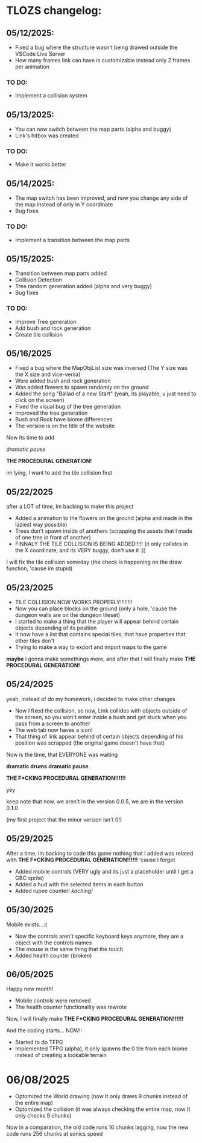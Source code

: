 # TLOZS changelog:

## 05/12/2025:
- Fixed a bug where the structure wasn't being drawed outside the VSCode Live Server
- How many frames link can have is customizable instead only 2 frames per animation

### TO DO:
- Implement a collision system

## 05/13/2025:
- You can now switch between the map parts (alpha and buggy)
- Link's hitbox was created

### TO DO:
- Make it works better

## 05/14/2025:
- The map switch has been improved, and now you change any side of the map instead of only in Y coordinate
- Bug fixes

### TO DO:
- Implement a transition between the map parts

## 05/15/2025:
- Transition between map parts added
- Collision Detection
- Tree random generation added (alpha and very buggy)
- Bug fixes

### TO DO:
- Improve Tree generation
- Add bush and rock generation
- Create tile collision

## 05/16/2025
- Fixed a bug where the MapObjList size was inversed (The Y size was the X size and vice-versa)
- Were added bush and rock generation
- Was added flowers to spawn randomly on the ground
- Added the song "Ballad of a new Start" (yeah, its playable, u just need to click on the screen)
- Fixed the visual bug of the tree generation
- Improved the tree generation
- Bush and Rock have biome differences
- The version is on the title of the website

Now its time to add

*dramatic pause*

**THE PROCEDURAL GENERATION!**

im lying, I want to add the tile collision first

## 05/22/2025

after a LOT of time, Im backing to make this project
- Added a animation to the flowers on the ground (alpha and made in the laziest way possible)
- Trees don't spawn inside of anothers (scrapping the assets that I made of one tree in front of another)
- FINNALY THE TILE COLLISION IS BEING ADDED!!!!! (it only collides in the X coordinate, and its VERY buggy, don't use it :))

I will fix the tile collision someday (the check is happening on the draw function, 'cause im stupid)

## 05/23/2025

- TILE COLLISION NOW WORKS PROPERLY!!!!!!!!
- Now you can place blocks on the ground (only a hole, 'cause the dungeon walls are on the dungeon tileset)
- I started to make a thing that the player will appear behind certain objects depending of its position
- It now have a list that contains special tiles, that have properties that other tiles don't
- Trying to make a way to export and import maps to the game

**maybe** i gonna make somethings more, and after that I will finally make
**THE PROCEDURAL GENERATION!**

## 05/24/2025

yeah, instead of do my homework, i decided to make other changes

- Now I fixed the collision, so now, Link collides with objects outside of the screen, so you won't enter inside a bush and get stuck
when you pass from a screen to another
- The web tab now haves a icon!
- That thing of link appear behind of certain objects depending of his position was scrapped (the original game doesn't have that)

Now is the time, that EVERYONE was waiting

**dramatic drums**
**dramatic pause**

**THE F*CKING PROCEDURAL GENERATION!!!!!!**

yey

keep note that now, we aren't in the version 0.0.5,
we are in the version 0.**1**.0

(my first project that the minor version isn't 0!)

## 05/29/2025

After a time, Im backing to code this game
nothing that I added was related with **THE F*CKING PROCEDURAL GENERATION!!!!!!**
'cause I forgot
- Added mobile controls (VERY ugly and its just a placeholder until I get a GBC sprite)
- Added a hud with the selected items in each button
- Added rupee counter! *kaching!*

## 05/30/2025

Mobile exists...:(

- Now the controls aren't specific keyboard keys anymore, they are a object with the controls names
- The mouse is the same thing that the touch
- Added health counter (broken)

## 06/05/2025

Happy new month!

- Mobile controls were removed
- The health counter functionality was rewrote

Now, I will finally make **THE F*CKING PROCEDURAL GENERATION!!!!!!**

And the coding starts...
NOW!:
- Started to do TFPG
- Implemented TFPG (alpha), it only spawns the 0 tile from each biome instead of creating a lookable terrain
  
# 06/08/2025

- Optomized the World drawing (now It only draws 9 chunks instead of the entire map)
- Optomized the collision (it was always checking the entire map, now It only checks 9 chunks)

Now in a comparation, the old code runs 16 chunks lagging, now the new code runs 256 chunks at sonics speed
